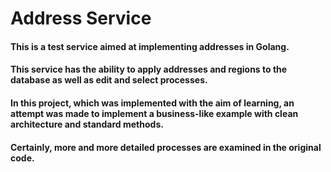 # Address Service

#### This is a test service aimed at implementing addresses in Golang.
#### This service has the ability to apply addresses and regions to the database as well as edit and select processes.
#### In this project, which was implemented with the aim of learning, an attempt was made to implement a business-like example with clean architecture and standard methods.
#### Certainly, more and more detailed processes are examined in the original code.